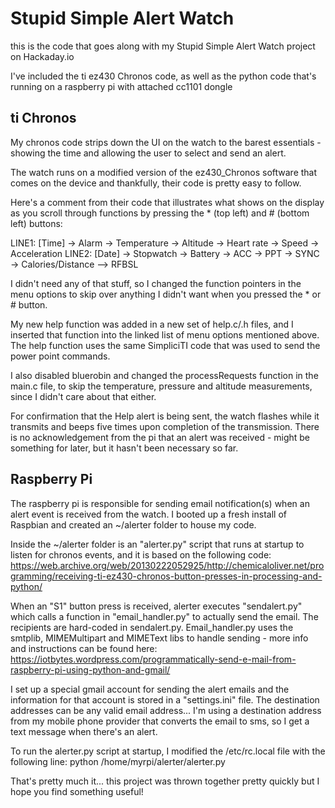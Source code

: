 # Stupid Simple Alert Watch

this is the code that goes along with my Stupid Simple Alert Watch project on Hackaday.io

I've included the ti ez430 Chronos code, as well as the python code that's running on a raspberry pi with attached cc1101 dongle

## ti Chronos
My chronos code strips down the UI on the watch to the barest essentials - showing the time and allowing the user to select and send an alert.

The watch runs on a modified version of the ez430_Chronos software that comes on the device and thankfully, their code is pretty easy to follow.

Here's a comment from their code that illustrates what shows on the display as you scroll through functions by pressing the * (top left) and # (bottom left) buttons:

LINE1: [Time] -> Alarm -> Temperature -> Altitude -> Heart rate -> Speed -> Acceleration
LINE2: [Date] -> Stopwatch -> Battery  -> ACC -> PPT -> SYNC -> Calories/Distance --> RFBSL

I didn't need any of that stuff, so I changed the function pointers in the menu options to skip over anything I didn't want when you pressed the * or # button.  

My new help function was added in a new set of help.c/.h files, and I inserted that function into the linked list of menu options mentioned above.  The help function uses the same SimpliciTI code that was used to send the power point commands.

I also disabled bluerobin and changed the processRequests function in the main.c file, to skip the temperature, pressure and altitude measurements, since I didn't care about that either.

For confirmation that the Help alert is being sent, the watch flashes while it transmits and beeps five times upon completion of the transmission.  There is no acknowledgement from the pi that an alert was received - might be something for later, but it hasn't been necessary so far.

## Raspberry Pi
The raspberry pi is responsible for sending email notification(s) when an alert event is received from the watch.  I booted up a fresh install of Raspbian and created an ~/alerter folder to house my code.

Inside the ~/alerter folder is an "alerter.py" script that runs at startup to listen for chronos events, and it is based on the following code:
https://web.archive.org/web/20130222052925/http://chemicaloliver.net/programming/receiving-ti-ez430-chronos-button-presses-in-processing-and-python/

When an "S1" button press is received, alerter executes "sendalert.py" which calls a function in "email_handler.py" to actually send the email.  The recipients are hard-coded in sendalert.py.  Email_handler.py uses the smtplib, MIMEMultipart and MIMEText libs to handle sending - more info and instructions can be found here:
https://iotbytes.wordpress.com/programmatically-send-e-mail-from-raspberry-pi-using-python-and-gmail/

I set up a special gmail account for sending the alert emails and the information for that account is stored in a "settings.ini" file.  The destination addresses can be any valid email address... I'm using a destination address from my mobile phone provider that converts the email to sms, so I get a text message when there's an alert.

To run the alerter.py script at startup, I modified the /etc/rc.local file with the following line:
python /home/myrpi/alerter/alerter.py

That's pretty much it... this project was thrown together pretty quickly but I hope you find something useful!

